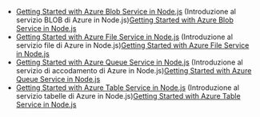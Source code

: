 
* <span data-ttu-id="c8db7-101">[Getting Started with Azure Blob Service in Node.js](https://azure.microsoft.com/resources/samples/storage-blob-node-getting-started/) (Introduzione al servizio BLOB di Azure in Node.js)</span><span class="sxs-lookup"><span data-stu-id="c8db7-101">[Getting Started with Azure Blob Service in Node.js](https://azure.microsoft.com/resources/samples/storage-blob-node-getting-started/)</span></span>
* <span data-ttu-id="c8db7-102">[Getting Started with Azure File Service in Node.js](https://azure.microsoft.com/resources/samples/storage-file-node-getting-started/) (Introduzione al servizio file di Azure in Node.js)</span><span class="sxs-lookup"><span data-stu-id="c8db7-102">[Getting Started with Azure File Service in Node.js](https://azure.microsoft.com/resources/samples/storage-file-node-getting-started/)</span></span>
* <span data-ttu-id="c8db7-103">[Getting Started with Azure Queue Service in Node.js](https://azure.microsoft.com/resources/samples/storage-queue-node-getting-started/) (Introduzione al servizio di accodamento di Azure in Node.js)</span><span class="sxs-lookup"><span data-stu-id="c8db7-103">[Getting Started with Azure Queue Service in Node.js](https://azure.microsoft.com/resources/samples/storage-queue-node-getting-started/)</span></span>
* <span data-ttu-id="c8db7-104">[Getting Started with Azure Table Service in Node.js](https://azure.microsoft.com/resources/samples/storage-table-node-getting-started/) (Introduzione al servizio tabelle di Azure in Node.js)</span><span class="sxs-lookup"><span data-stu-id="c8db7-104">[Getting Started with Azure Table Service in Node.js](https://azure.microsoft.com/resources/samples/storage-table-node-getting-started/)</span></span>
